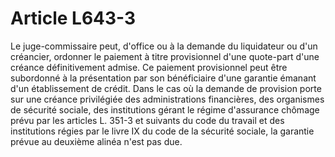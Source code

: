 # Article L643-3

Le juge-commissaire peut, d'office ou à la demande du liquidateur ou d'un créancier, ordonner le paiement à titre provisionnel d'une quote-part d'une créance définitivement admise.   Ce paiement provisionnel peut être subordonné à la présentation par son bénéficiaire d'une garantie émanant d'un établissement de crédit.   Dans le cas où la demande de provision porte sur une créance privilégiée des administrations financières, des organismes de sécurité sociale, des institutions gérant le régime d'assurance chômage prévu par les articles L. 351-3 et suivants du code du travail et des institutions régies par le livre IX du code de la sécurité sociale, la garantie prévue au deuxième alinéa n'est pas due.